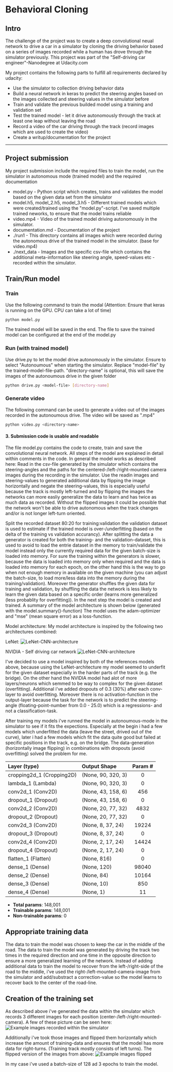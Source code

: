 # **Behavioral Cloning** 

## Intro

The challenge of the project was to create a deep convolutional neual network to drive a car in a simulator by cloning the driving behavior based on a series of images recorded while a human has drove through the simulator previously. This project was part of the "Self-driving car engineer"-Nanodegree at Udacity.com

My project contains the following parts to fulfill all requirements declared by udacity:
- Use the simulator to collection driving behavior data
- Build a neural network in keras to predict the steering angles based on the images collected and steering values in the simulator before
- Train and validate the previous builded model using a training and validation set
- Test the trained model - let it drive autonomously through the track at least one leap without leaving the road
- Record a video of the car driving through the track (record images which are used to create the video)
- Create a writup/documentation for the project

---

## Project submission
My project submission include the required files to train the model, run the simulator in autonomous mode (trained model) and the required documentation
* model.py - Python script which creates, trains and validates the model based on the given data set from the simulator
* model.h5, model_2.h5, model_3.h5 - Different trained models which were created/trained using the "model.py"-script. I've saved multiple trained neworks, to ensure that the model trains reliable
* video.mp4 - Video of the trained model driving autonomously in the simulator. 
* documentation.md - Documentation of the project
* ./run1 - This directory contains all images which were recorded during the autonomous drive of the trained model in the simulator. (base for video.mp4)
* ./next_data - Images and the specific csv-file which contains the additional meta-information like steering angle, speed-values etc - recorded within the simulator.


## Train/Run model
### Train
Use the following command to train the modal (Attention: Ensure that keras is running on the GPU. CPU can take a lot of time)
```sh
python model.py
```
The trained model will be saved in the end. The file to save the trained model can be configured at the end of the model.py

### Run (with trained model)
Use drive.py to let the model drive autonomously in the simulator. Ensure to select "Autonoumous" when starting the simulator.
Replace "model-file" by the trained-model-file-path.
"directory-name" is optional, this will save the images of the autonoumous drive in the given folder
```sh
python drive.py <model-file> [directory-name]
```

### Generate video
The following command can be used to generate a video out of the images recorded in the autonoumous drive. The video will be saved as "<directory-name>.mp4"
```sh
python video.py <directory-name>
```

#### 3. Submission code is usable and readable

The file model.py contains the code to create, train and save the convolutional neural network. All steps of the model are explained in detail within comments in the code.
In general the model works as described here:
Read in the csv-file generated by the simulator which contains the steering-angles and the paths for the centered-/left-/right-mounted camera images during the recording 
in the simulator. Use the readin images and steering-values to generated additional data by flipping the image horizontally and negate the steering-values, this is especially useful
because the track is mostly left-turned and by flipping the images the networks can more easliy generalize the data to learn and has twice as much data as recorded.
Without the flipped images it could be possible that the network won't be able to drive autonomous when the track changes and/or is not longer left-turn oriented.

Split the recorded dataset 80:20 for training:validation the validation dataset is used to estimate if the trained model is over-/underfitting (based on the delta of the training vs validation accurancy). After splitting the data a generator is created for both the training- and the validation-dataset, this is used to avoid to load the entrie dataset in the memory to train/validate the model instead only the currently required data for the given batch-size is loaded into memory. For sure the training within the generators is slower, because the data is loaded into memory only when required and the data is loaded into memory for each epoch, on the other hand this is the way to go when not enough memory in available on the given machine (you can adjust the batch-size, to load more/less data into the memory during the training/validation). Moreover the generator shuffles the given data for training and validation, by shuffling the data the network is less likely to learn the given data based on a specific order (learns more generalized (less probablity for overfitting)).
In the next step the model is created and trained. A summary of the model architecture is shown below (generated with the model.summary()-function)
The model uses the adam-optimizer and "mse" (mean square error) as a loss-function.
  
Model architecture:
My model architecture is inspired by the following two architectures combined:

LeNet:
![LeNet-CNN-architecture](./example_figures/lenet_architectur_cnn.png)

NVIDIA - Self driving car network
![LeNet-CNN-architecture](./example_figures/nvidia_architectur_cnn.png)

I've decided to use a model inspired by both of the references models above, because using the LeNet-architecture my model seemed to underfit for the given dataset especially in the harder parts of the track (e.g. the bridge). On the other hand the NVIDIA model had alot of more layers/neurons which semmed to be way to complex for the given dataset (overfitting).
Additional i've added dropouts of 0.3 (30%) after each conv-layer to avoid overfitting. Moreover there is no activation-function in the output-layer because the task for the network is to predict the steering-angle (floating-point-number from 0.0 - 25.0) which is a regressions- and not a classification-task.
  
After training my models i've runned the model in autonoumous-mode in the simulator to see if it fits the expections. Especially at the begin i had a few models which underfitted the data (leave the street, drived out of the curve), later i had a few models which fit the data quite good but failed at specific positions in the track, e.g. on the bridge. The data-generation (horizontally image flipping) in combinations with dropouts (avoid overfitting) solved the problem for me. 
  

| Layer (type)              | Output Shape         | Param #    |
| :------------------------ | :------------------- | :--------: |
| cropping2d_1 (Cropping2D) | (None, 90, 320, 3)   |    0       |
| lambda_1 (Lambda)         | (None, 90, 320, 3)   |    0       |
| conv2d_1 (Conv2D)         | (None, 43, 158, 6)   |    456     |
| dropout_1 (Dropout)       | (None, 43, 158, 6)   |    0       |
| conv2d_2 (Conv2D)         | (None, 20, 77, 32)   |    4832    |
| dropout_2 (Dropout)       | (None, 20, 77, 32)   |    0       |
| conv2d_3 (Conv2D)         | (None, 8, 37, 24)    |    19224   |
| dropout_3 (Dropout)       | (None, 8, 37, 24)    |    0       |
| conv2d_4 (Conv2D)         | (None, 2, 17, 24)    |    14424   |
| dropout_4 (Dropout)       | (None, 2, 17, 24)    |    0       |
| flatten_1 (Flatten)       | (None, 816)          |    0       |
| dense_1 (Dense)           | (None, 120)          |    98040   |
| dense_2 (Dense)           | (None, 84)           |    10164   |
| dense_3 (Dense)           | (None, 10)           |    850     |
| dense_4 (Dense)           | (None, 1)            |    11      |

- **Total params**: 148,001
- **Trainable params**: 148,001
- **Non-trainable params**: 0

  
## Appropriate training data
The data to train the model was chosen to keep the car in the middle of the road. The data to train the model was generated by driving the track two times in the required direction and one time in the opposite direction to ensure a more generalized learning of the network. 
Instead of adding additional data to train the model to recover from the left-/right-side of the road to the middle, i've used the right-/left-mounted-camera-image from the simulator and add/substract a correction-value so the model learns to recover back to the center of the road-line.
  
## Creation of the training set
As described above i've generated the data within the simulator which records 3 different images for each position (center-/left-/right-mounted-camera).
A few of these picture can be seen here:
![Example images recorded within the simulator](./example_figures/example-images.png)

Additionally i've took those images and flipped them horizontally which increase the amount of training-data and ensures that the model has more data for right-turns. (Training track mostly consists of left turns). The flipped version of the images from above: 
![Example images flipped](./example_figures/example-images-flipped.png)
  
In my case i've used a batch-size of 128 ad 3 epochs to train the model.
